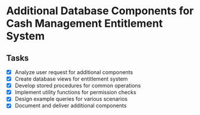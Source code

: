 # Additional Database Components for Cash Management Entitlement System

## Tasks
- [x] Analyze user request for additional components
- [x] Create database views for entitlement system
- [x] Develop stored procedures for common operations
- [x] Implement utility functions for permission checks
- [x] Design example queries for various scenarios
- [x] Document and deliver additional components
